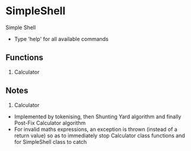 # SimpleShell
Simple Shell
- Type 'help' for all available commands

## Functions
1. Calculator

## Notes
1. Calculator
- Implemented by tokenising, then Shunting Yard algorithm and finally Post-Fix Calculator algorithm
- For invalid maths expressions, an exception is thrown (instead of a return value) so as to immediately stop Calculator class functions and for SimpleShell class to catch